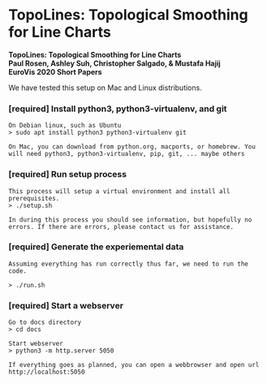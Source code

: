 # TopoLines: Topological Smoothing for Line Charts

__TopoLines: Topological Smoothing for Line Charts__\
__Paul Rosen, Ashley Suh, Christopher Salgado, & Mustafa Hajij__\
__EuroVis 2020 Short Papers__

We have tested this setup on Mac and Linux distributions. 


### [required] Install python3, python3-virtualenv, and git

    On Debian linux, such as Ubuntu
    > sudo apt install python3 python3-virtualenv git

    On Mac, you can download from python.org, macports, or homebrew. You will need python3, python3-virtualenv, pip, git, ... maybe others 


### [required] Run setup process

    This process will setup a virtual environment and install all prerequisites.
    > ./setup.sh
    
    In during this process you should see information, but hopefully no errors. If there are errors, please contact us for assistance.
    
    
### [required] Generate the experiemental data
    
    Assuming everything has run correctly thus far, we need to run the code.
    
    > ./run.sh
    

### [required] Start a webserver

    Go to docs directory
    > cd docs
    
    Start webserver
    > python3 -m http.server 5050
    
    If everything goes as planned, you can open a webbrowser and open url http://localhost:5050
    
    

